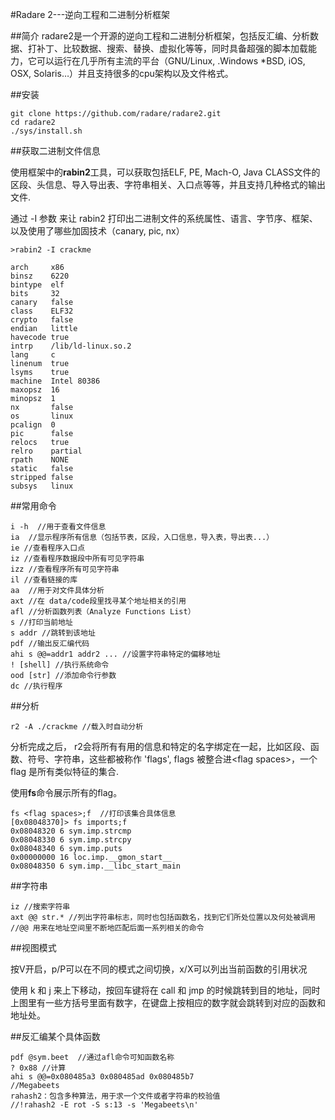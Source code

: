 #Radare 2---逆向工程和二进制分析框架


##简介
radare2是一个开源的逆向工程和二进制分析框架，包括反汇编、分析数据、打补丁、比较数据、搜索、替换、虚拟化等等，同时具备超强的脚本加载能力，它可以运行在几乎所有主流的平台（GNU/Linux, .Windows *BSD, iOS, OSX, Solaris…）并且支持很多的cpu架构以及文件格式。

##安装
	
	git clone https://github.com/radare/radare2.git
	cd radare2
	./sys/install.sh

##获取二进制文件信息

使用框架中的**rabin2**工具，可以获取包括ELF, PE, Mach-O, Java CLASS文件的区段、头信息、导入导出表、字符串相关、入口点等等，并且支持几种格式的输出文件.

通过 -I 参数 来让 rabin2 打印出二进制文件的系统属性、语言、字节序、框架、以及使用了哪些加固技术（canary, pic, nx）

	>rabin2 -I crackme

	arch     x86
	binsz    6220
	bintype  elf
	bits     32
	canary   false
	class    ELF32
	crypto   false
	endian   little
	havecode true
	intrp    /lib/ld-linux.so.2
	lang     c
	linenum  true
	lsyms    true
	machine  Intel 80386
	maxopsz  16
	minopsz  1
	nx       false
	os       linux
	pcalign  0
	pic      false
	relocs   true
	relro    partial
	rpath    NONE
	static   false
	stripped false
	subsys   linux

##常用命令

	i -h  //用于查看文件信息
	ia  //显示程序所有信息（包括节表，区段，入口信息，导入表，导出表...）
	ie //查看程序入口点
	iz //查看程序数据段中所有可见字符串
	izz //查看程序所有可见字符串
	il //查看链接的库
	aa  //用于对文件具体分析
	axt //在 data/code段里找寻某个地址相关的引用
	afl //分析函数列表（Analyze Functions List）
	s //打印当前地址
	s addr //跳转到该地址
	pdf //输出反汇编代码
	ahi s @@=addr1 addr2 ... //设置字符串特定的偏移地址
	! [shell] //执行系统命令
	ood [str] //添加命令行参数
	dc //执行程序

##分析

	r2 -A ./crackme //载入时自动分析
分析完成之后， r2会将所有有用的信息和特定的名字绑定在一起，比如区段、函数、符号、字符串，这些都被称作 'flags', flags 被整合进\<flag spaces>，一个 flag 是所有类似特征的集合.

使用**fs**命令展示所有的flag。
	
	fs <flag spaces>;f  //打印该集合具体信息
	[0x08048370]> fs imports;f
	0x08048320 6 sym.imp.strcmp
	0x08048330 6 sym.imp.strcpy
	0x08048340 6 sym.imp.puts
	0x00000000 16 loc.imp.__gmon_start__
	0x08048350 6 sym.imp.__libc_start_main

##字符串

	iz //搜索字符串
	axt @@ str.* //列出字符串标志，同时也包括函数名，找到它们所处位置以及何处被调用
	//@@ 用来在地址空间里不断地匹配后面一系列相关的命令


##视图模式

按V开启，p/P可以在不同的模式之间切换，x/X可以列出当前函数的引用状况

使用 k 和 j 来上下移动，按回车键将在 call 和 jmp 的时候跳转到目的地址，同时上图里有一些方括号里面有数字，在键盘上按相应的数字就会跳转到对应的函数和地址处。


##反汇编某个具体函数

	pdf @sym.beet  //通过afl命令可知函数名称	
	? 0x88 //计算
	ahi s @@=0x080485a3 0x080485ad 0x080485b7
	//Megabeets
	rahash2：包含多种算法，用于求一个文件或者字符串的校验值
	//!rahash2 -E rot -S s:13 -s 'Megabeets\n'
